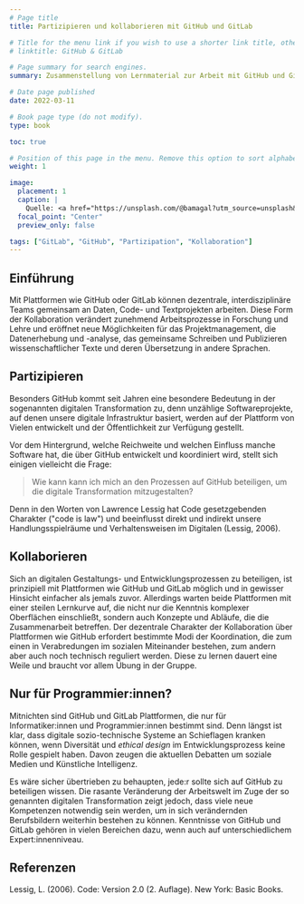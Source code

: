 ```yaml
---
# Page title
title: Partizipieren und kollaborieren mit GitHub und GitLab

# Title for the menu link if you wish to use a shorter link title, otherwise remove this option.
# linktitle: GitHub & GitLab

# Page summary for search engines.
summary: Zusammenstellung von Lernmaterial zur Arbeit mit GitHub und GitLab. 

# Date page published
date: 2022-03-11

# Book page type (do not modify).
type: book

toc: true

# Position of this page in the menu. Remove this option to sort alphabetically.
weight: 1

image:
  placement: 1
  caption: |
    Quelle: <a href="https://unsplash.com/@bamagal?utm_source=unsplash&utm_medium=referral&utm_content=creditCopyText">"My Life Through A Lens"</a> auf <a href="https://unsplash.com/s/photos/collaboration?utm_source=unsplash&utm_medium=referral&utm_content=creditCopyText">Unsplash</a>
  focal_point: "Center"
  preview_only: false

tags: ["GitLab", "GitHub", "Partizipation", "Kollaboration"]
---
```


## Einführung

Mit Plattformen wie GitHub oder GitLab können dezentrale, interdisziplinäre Teams gemeinsam an Daten, Code- und Textprojekten arbeiten. Diese Form der Kollaboration verändert zunehmend Arbeitsprozesse in Forschung und Lehre und eröffnet neue Möglichkeiten für das Projektmanagement, die Datenerhebung und -analyse, das gemeinsame Schreiben und Publizieren wissenschaftlicher Texte und deren Übersetzung in andere Sprachen.

## Partizipieren

Besonders GitHub kommt seit Jahren eine besondere Bedeutung in der sogenannten digitalen Transformation zu, denn unzählige Softwareprojekte, auf denen unsere digitale Infrastruktur basiert, werden auf der Plattform von Vielen entwickelt und der Öffentlichkeit zur Verfügung gestellt. 

Vor dem Hintergrund, welche Reichweite und welchen Einfluss manche Software hat, die über GitHub entwickelt und koordiniert wird, stellt sich einigen vielleicht die Frage: 

> Wie kann kann ich mich an den Prozessen auf GitHub beteiligen, um die digitale Transformation mitzugestalten?

Denn in den Worten von Lawrence Lessig hat Code gesetzgebenden Charakter ("code is law") und beeinflusst direkt und indirekt unsere Handlungsspielräume und Verhaltensweisen im Digitalen (Lessig, 2006). 

## Kollaborieren

Sich an digitalen Gestaltungs- und Entwicklungsprozessen zu beteiligen, ist prinzipiell mit Plattformen wie GitHub und GitLab möglich und in gewisser Hinsicht einfacher als jemals zuvor. Allerdings warten beide Plattformen mit einer steilen Lernkurve auf, die nicht nur die Kenntnis komplexer Oberflächen einschließt, sondern auch Konzepte und Abläufe, die die Zusammenarbeit betreffen. Der dezentrale Charakter der Kollaboration über Plattformen wie GitHub erfordert bestimmte Modi der Koordination, die zum einen in Verabredungen im sozialen Miteinander bestehen, zum andern aber auch noch technisch reguliert werden. Diese zu lernen dauert eine Weile und braucht vor allem Übung in der Gruppe.

## Nur für Programmier:innen?

Mitnichten sind GitHub und GitLab Plattformen, die nur für Informatiker:innen und Programmier:innen bestimmt sind. Denn längst ist klar, dass digitale sozio-technische Systeme an Schieflagen kranken können, wenn Diversität und *ethical design* im Entwicklungsprozess keine Rolle gespielt haben. Davon zeugen die aktuellen Debatten um soziale Medien und Künstliche Intelligenz.

Es wäre sicher übertrieben zu behaupten, jede:r sollte sich auf GitHub zu beteiligen wissen. Die rasante Veränderung der Arbeitswelt im Zuge der so genannten digitalen Transformation zeigt jedoch, dass viele neue Kompetenzen notwendig sein werden, um in sich verändernden Berufsbildern weiterhin bestehen zu können. Kenntnisse von GitHub und GitLab gehören in vielen Bereichen dazu, wenn auch auf unterschiedlichem Expert:innenniveau. 

## Referenzen

Lessig, L. (2006). Code: Version 2.0 (2. Auflage). New York: Basic Books.



